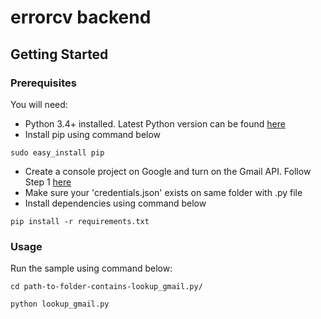 # errorcv backend

## Getting Started

### Prerequisites
You will need:

- Python 3.4+ installed. Latest Python version can be found [here](https://www.python.org/downloads/)
- Install pip using command below
```
sudo easy_install pip
```
- Create a console project on Google and turn on the Gmail API. Follow Step 1 [here](https://developers.google.com/gmail/api/quickstart/python)
- Make sure your 'credentials.json' exists on same folder with .py file
- Install dependencies using command below
```
pip install -r requirements.txt
```

### Usage

Run the sample using command below:
```
cd path-to-folder-contains-lookup_gmail.py/
```
```
python lookup_gmail.py
```
